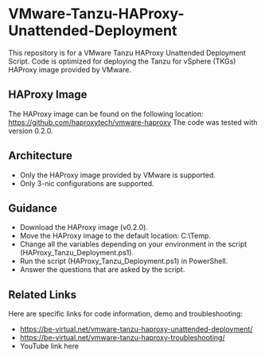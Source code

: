 # VMware-Tanzu-HAProxy-Unattended-Deployment

This repository is for a VMware Tanzu HAProxy Unattended Deployment Script.
Code is optimized for deploying the Tanzu for vSphere (TKGs) HAProxy image provided by VMware.

## HAProxy Image

The HAProxy image can be found on the following location: <https://github.com/haproxytech/vmware-haproxy>
The code was tested with version 0.2.0.

## Architecture

- Only the HAProxy image provided by VMware is supported.
- Only 3-nic configurations are supported.

## Guidance

- Download the HAProxy image (v0.2.0).
- Move the HAProxy image to the default location: C:\Temp.
- Change all the variables depending on your environment in the script (HAProxy_Tanzu_Deployment.ps1).
- Run the script (HAProxy_Tanzu_Deployment.ps1) in PowerShell.
- Answer the questions that are asked by the script.

## Related Links

Here are specific links for code information, demo and troubleshooting:

- <https://be-virtual.net/vmware-tanzu-haproxy-unattended-deployment/>
- <https://be-virtual.net/vmware-tanzu-haproxy-troubleshooting/>
- YouTube link here
